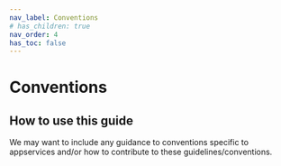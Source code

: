 ```yaml
---
nav_label: Conventions
# has_children: true
nav_order: 4
has_toc: false
---
```


# Conventions

## How to use this guide

We may want to include any guidance to conventions specific to appservices and/or how to contribute to these guidelines/conventions.
